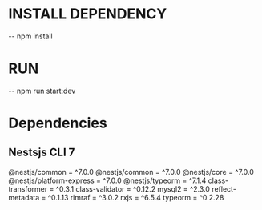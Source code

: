 # INSTALL DEPENDENCY

-- npm install

# RUN

-- npm run start:dev

# Dependencies
## Nestsjs CLI 7

@nestjs/common = ^7.0.0
@nestjs/common = ^7.0.0
@nestjs/core = ^7.0.0
@nestjs/platform-express = ^7.0.0
@nestjs/typeorm = ^7.1.4 
class-transformer = ^0.3.1
class-validator = ^0.12.2
mysql2 = ^2.3.0
reflect-metadata = ^0.1.13
rimraf = ^3.0.2
rxjs = ^6.5.4
typeorm = ^0.2.28


